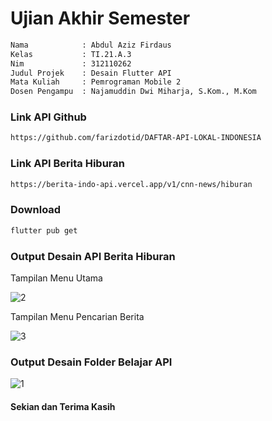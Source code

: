 <h1>Ujian Akhir Semester</h1>

```bash
Nama            : Abdul Aziz Firdaus
Kelas           : TI.21.A.3
Nim             : 312110262
Judul Projek    : Desain Flutter API
Mata Kuliah     : Pemrograman Mobile 2
Dosen Pengampu  : Najamuddin Dwi Miharja, S.Kom., M.Kom
```

<h3> Link API Github </h3>

```bash
https://github.com/farizdotid/DAFTAR-API-LOKAL-INDONESIA
```

<h3> Link API Berita Hiburan </h3>

```bash
https://berita-indo-api.vercel.app/v1/cnn-news/hiburan
```

<h3> Download </h3>

```bash
flutter pub get
```

<h3> Output Desain API Berita Hiburan </h3>

Tampilan Menu Utama

![2](https://github.com/AzizLike29/GetApi_BeritaHiburan/assets/119909214/968e1678-0911-4e45-b4e9-746bb857fd49)

Tampilan Menu Pencarian Berita

![3](https://github.com/AzizLike29/GetApi_BeritaHiburan/assets/119909214/30fe2494-bc4d-4c9c-a2d2-51d75b70f3ce)

<h3> Output Desain Folder Belajar API </h3>

![1](https://github.com/AzizLike29/GetApi_BeritaHiburan/assets/119909214/9ac53374-4b99-43f5-b93f-e3857daf1a28)

<h4> Sekian dan Terima Kasih </h4>
